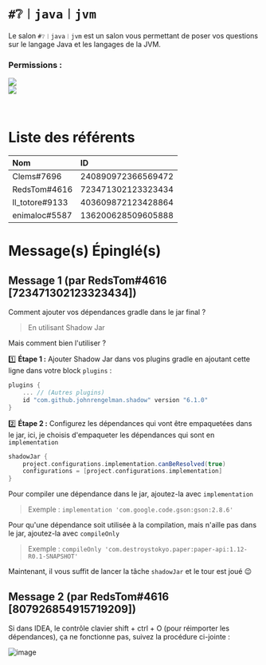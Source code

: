 # `#❔︱java︱jvm`
Le salon `#❔︱java︱jvm` est un salon vous permettant de poser vos questions sur le
langage Java et les langages de la JVM.

### Permissions :
![](https://img.shields.io/badge/Lecture-OUI-green?style=for-the-badge) <br/>
![](https://img.shields.io/badge/Ecriture-OUI-green?style=for-the-badge)

<br/>

# Liste des référents 
| Nom | ID|
|:---|:---|
| Clems#7696 | 240890972366569472 |
| RedsTom#4616 | 723471302123323434 |
| Il_totore#9133 | 403609872123428864 |
| enimaloc#5587 | 136200628509605888 |

# Message(s) Épinglé(s)

## Message 1 (par RedsTom#4616 [723471302123323434])

Comment ajouter vos dépendances gradle dans le jar final ?

> En utilisant Shadow Jar

Mais comment bien l'utiliser ?

1️⃣ **Étape 1 :** Ajouter Shadow Jar dans vos plugins gradle en ajoutant cette ligne dans votre block `plugins` :
```groovy
plugins {
    ... // (Autres plugins)
    id "com.github.johnrengelman.shadow" version "6.1.0"
}
```

2️⃣ **Étape 2 :** Configurez les dépendances qui vont être empaquetées dans le jar, ici, je choisis d'empaqueter les dépendances qui sont en `implementation`
```groovy
shadowJar {
    project.configurations.implementation.canBeResolved(true)
    configurations = [project.configurations.implementation]
}
```


Pour compiler une dépendance dans le jar, ajoutez-la avec `implementation` 
> Exemple : `implementation 'com.google.code.gson:gson:2.8.6'`

Pour qu'une dépendance soit utilisée à la compilation, mais n'aille pas dans le jar, ajoutez-la avec  `compileOnly`
> Exemple : `compileOnly 'com.destroystokyo.paper:paper-api:1.12-R0.1-SNAPSHOT'`

Maintenant, il vous suffit de lancer la tâche `shadowJar` et le tour est joué 😉


## Message 2 (par RedsTom#4616 [807926854915719209])

Si dans IDEA, le contrôle clavier shift + ctrl + O (pour réimporter les dépendances), ça ne fonctionne pas, suivez la procédure ci-jointe :

![image](https://cdn.discordapp.com/attachments/763849218359033856/766783360453312602/unknown.png)